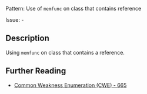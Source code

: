 Pattern: Use of `memfunc` on class that contains reference

Issue: -

## Description

Using `memfunc` on class that contains a reference.

## Further Reading

* [Common Weakness Enumeration (CWE) - 665](https://cwe.mitre.org/data/definitions/665.html)